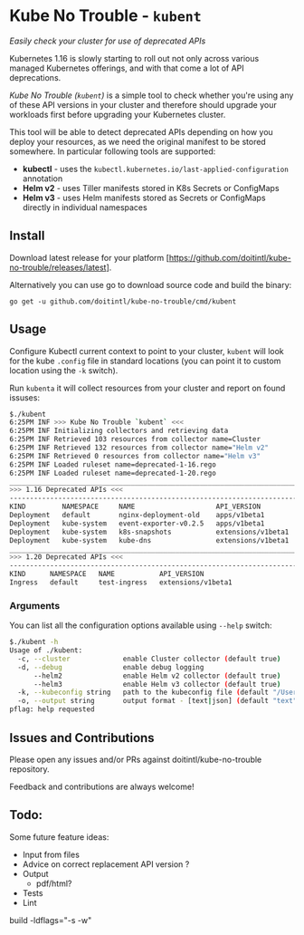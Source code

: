 # Kube No Trouble - `kubent`

*Easily check your cluster for use of deprecated APIs*

Kubernetes 1.16 is slowly starting to roll out not only across various managed
Kubernetes offerings, and with that come a lot of API deprecations.

*Kube No Trouble (`kubent`)* is a simple tool to check whether you're using any
of these API versions in your cluster and therefore should upgrade your
workloads first before upgrading your Kubernetes cluster.

This tool will be able to detect deprecated APIs depending on how you deploy
your resources, as we need the original manifest to be stored somewhere. In
particular following tools are supported:
- **kubectl** - uses the `kubectl.kubernetes.io/last-applied-configuration` annotation
- **Helm v2** - uses Tiller manifests stored in K8s Secrets or ConfigMaps
- **Helm v3** - uses Helm manifests stored as Secrets or ConfigMaps directly in individual namespaces

## Install

Download latest release for your platform [https://github.com/doitintl/kube-no-trouble/releases/latest].

Alternatively you can use go to download source code and build the binary:
```
go get -u github.com/doitintl/kube-no-trouble/cmd/kubent
```

## Usage

Configure Kubectl current context to point to your cluster, `kubent` will look
for the kube `.config` file in standard locations (you can point it to custom
location using the `-k` switch). 

Run `kubenta` it will collect resources from your cluster and report on found issuses:
```sh
$./kubent
6:25PM INF >>> Kube No Trouble `kubent` <<<
6:25PM INF Initializing collectors and retrieving data
6:25PM INF Retrieved 103 resources from collector name=Cluster
6:25PM INF Retrieved 132 resources from collector name="Helm v2"
6:25PM INF Retrieved 0 resources from collector name="Helm v3"
6:25PM INF Loaded ruleset name=deprecated-1-16.rego
6:25PM INF Loaded ruleset name=deprecated-1-20.rego
__________________________________________________________________________________________
>>> 1.16 Deprecated APIs <<<
------------------------------------------------------------------------------------------
KIND         NAMESPACE     NAME                    API_VERSION
Deployment   default       nginx-deployment-old    apps/v1beta1
Deployment   kube-system   event-exporter-v0.2.5   apps/v1beta1
Deployment   kube-system   k8s-snapshots           extensions/v1beta1
Deployment   kube-system   kube-dns                extensions/v1beta1
__________________________________________________________________________________________
>>> 1.20 Deprecated APIs <<<
------------------------------------------------------------------------------------------
KIND      NAMESPACE   NAME           API_VERSION
Ingress   default     test-ingress   extensions/v1beta1
```

### Arguments

You can list all the configuration options available using `--help` switch:
```sh
$./kubent -h
Usage of ./kubent:
  -c, --cluster             enable Cluster collector (default true)
  -d, --debug               enable debug logging
      --helm2               enable Helm v2 collector (default true)
      --helm3               enable Helm v3 collector (default true)
  -k, --kubeconfig string   path to the kubeconfig file (default "/Users/stepan/.kube/config")
  -o, --output string       output format - [text|json] (default "text")
pflag: help requested
```

## Issues and Contributions

Please open any issues and/or PRs against doitintl/kube-no-trouble repository.

Feedback and contributions are always welcome!

## Todo:

Some future feature ideas:

- Input from files
- Advice on correct replacement API version ?
- Output
  - pdf/html?
- Tests
- Lint

build -ldflags="-s -w"

